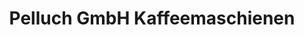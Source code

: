 ---
title: "Pelluch GmbH Kaffeemaschienen"
url: /allschwil/pelluch-gmbh-kaffeemaschienen/
shop: Kaffee
---